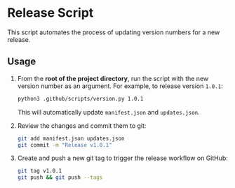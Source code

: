 # Release Script

This script automates the process of updating version numbers for a new release.

## Usage

1.  From the **root of the project directory**, run the script with the new version number as an argument. For example, to release version `1.0.1`:

    ```bash
    python3 .github/scripts/version.py 1.0.1
    ```

    This will automatically update `manifest.json` and `updates.json`.

2.  Review the changes and commit them to git:

    ```bash
    git add manifest.json updates.json
    git commit -m "Release v1.0.1"
    ```

3.  Create and push a new git tag to trigger the release workflow on GitHub:

    ```bash
    git tag v1.0.1
    git push && git push --tags
    ```